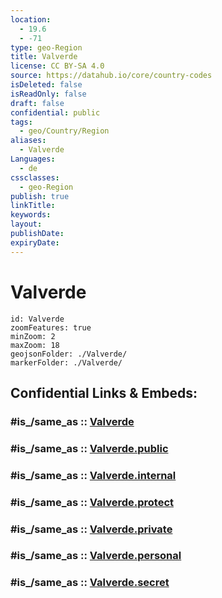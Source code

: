 ```yaml
---
location:
  - 19.6
  - -71
type: geo-Region
title: Valverde
license: CC BY-SA 4.0
source: https://datahub.io/core/country-codes
isDeleted: false
isReadOnly: false
draft: false
confidential: public
tags:
  - geo/Country/Region
aliases:
  - Valverde
Languages:
  - de
cssclasses:
  - geo-Region
publish: true
linkTitle:
keywords:
layout:
publishDate:
expiryDate:
---
```


# Valverde

```leaflet
id: Valverde
zoomFeatures: true 
minZoom: 2 
maxZoom: 18
geojsonFolder: ./Valverde/
markerFolder: ./Valverde/
```


## Confidential Links & Embeds: 

### #is_/same_as :: [Valverde](/_Standards/Earth/Continent/America~Caribbean/Dominican_Rep/provinces~Dominican_Rep/Valverde.md) 

### #is_/same_as :: [Valverde.public](/_public/Earth/Continent/America~Caribbean/Dominican_Rep/provinces~Dominican_Rep/Valverde.public.md) 

### #is_/same_as :: [Valverde.internal](/_internal/Earth/Continent/America~Caribbean/Dominican_Rep/provinces~Dominican_Rep/Valverde.internal.md) 

### #is_/same_as :: [Valverde.protect](/_protect/Earth/Continent/America~Caribbean/Dominican_Rep/provinces~Dominican_Rep/Valverde.protect.md) 

### #is_/same_as :: [Valverde.private](/_private/Earth/Continent/America~Caribbean/Dominican_Rep/provinces~Dominican_Rep/Valverde.private.md) 

### #is_/same_as :: [Valverde.personal](/_personal/Earth/Continent/America~Caribbean/Dominican_Rep/provinces~Dominican_Rep/Valverde.personal.md) 

### #is_/same_as :: [Valverde.secret](/_secret/Earth/Continent/America~Caribbean/Dominican_Rep/provinces~Dominican_Rep/Valverde.secret.md)

